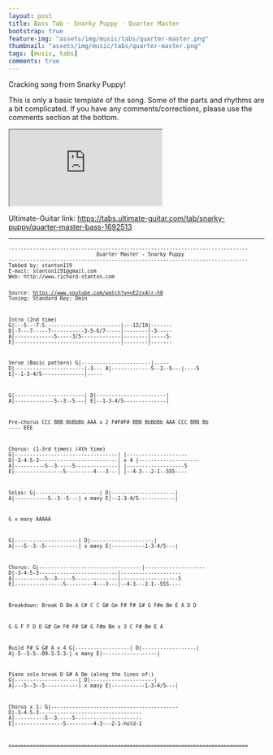 ```yaml
---
layout: post
title: Bass Tab - Snarky Puppy - Quarter Master
bootstrap: true
feature-img: "assets/img/music/tabs/quarter-master.png"
thumbnail: "assets/img/music/tabs/quarter-master.png"
tags: [music, tabs]
comments: true
---
```


<p class="lead">
	Cracking song from Snarky Puppy!
</p>

This is only a basic template of the song. Some of the parts and rhythms are a bit complicated. If you have any comments/corrections, please use the comments section at the bottom.<!--more-->

<div class="container-fluid">
	<div class="row justify-content-center align-items-center">
		<div class="col-10">
			<div class="embed-responsive embed-responsive-16by9">
				<iframe class="embed-responsive-item"
					src="https://www.youtube.com/embed/i1cskIan5Jw?rel=0&amp;showinfo=0" allowfullscreen></iframe>
			</div>
		</div>
	</div>
</div>

Ultimate-Guitar link: <https://tabs.ultimate-guitar.com/tab/snarky-puppy/quarter-master-bass-1692513>

---

<div class="card bg-light">
	<div class="card-body"><small>
			<pre><code>-------------------------------------------------------------------------------
                             Quarter Master - Snarky Puppy
-------------------------------------------------------------------------------
Tabbed by: stanton119
E-mail: stanton1191@gmail.com
Web: http://www.richard-stanton.com

Source: https://www.youtube.com/watch?v=vE2zx4lr-h8
Tuning: Standard
Key:    Dmin

Intro
                                     (2nd time)
G|---5---7-5-------------------------|---12/10|-------
D|-7---7-----7-----------3-5-6/7-----|--------|-3-----
A|-------------5-----3/5-------------|--------|-----5-
E|-----------------------------------|--------|-------

Verse (Basic pattern)
G|-----------------------|-----
D|-----------------------|-3---
A|-------------5--3--5---|----5
E|--1-3-4/5--------------|-----

G|-----------------------|
D|-----------------------|
A|-------------5--3--5---|
E|--1-3-4/5--------------|

Pre-chorus
CCC BBB BbBbBb AAA x 2
F#F#F# BBB BbBbBb AAA
CCC BBB Bb ---- EEE

Chorus:
                           (1-3rd times)   (4th time)
G|----------------------------------|     |--------------------
D|-3-4-5-3--------------------------| x 4 |--------------------
A|----------5--3-----5--------------|     |-------------------5
E|----------------5---------4---3---|     |--4-3---2-1--555----

Solos:
G|---------------------|
D|---------------------|
A|-----------5--3--5---| x many
E|--1-3-4/5------------|

G x many AAAAA

G|---------------------|
D|---------------------|
A|---5--3--5-----------| x many
E|-----------1-3-4/5---|

Chorus:
G|----------------------------------|--------------------
D|-3-4-5-3--------------------------|--------------------
A|----------5--3-----5--------------|-------------------5
E|----------------5---------4---3---|--4-3---2-1--555----


Breakdown:
Break
D Bm A C#
C C G# Gm
F# F# G# G
F#m Bm E A D D

G G F F
D D G# Gm
F# F# G#
G F#m Bm x 3
C F# Bm E A

Build
F# G G# A x 4
G|------------------|
D|------------------|
A|-5--5-5--00-3-5-3-| x many
E|------------------|

Piano solo
break D G# A
Dm (along the lines of:)
G|---------------------|
D|---------------------|
A|---5--3--5-----------| x many
E|-----------1-3-4/5---|

Chorus x 1:
G|------------------------------------------
D|-3-4-5-3----------------------------------
A|----------5--3-----5----------------------
E|----------------5---------4-3---2-1-hold-1

===============================================================================</code></pre></small>
	</div>
</div>